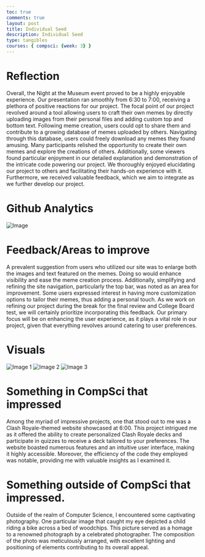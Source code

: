 ```yaml
---
toc: true
comments: true
layout: post
title: Individual Seed 
description: Individual Seed
type: tangibles
courses: { compsci: {week: 3} }
---
```


# Reflection

Overall, the Night at the Museum event proved to be a highly enjoyable experience. Our presentation ran smoothly from 6:30 to 7:00, receiving a plethora of positive reactions for our project. The focal point of our project revolved around a tool allowing users to craft their own memes by directly uploading images from their personal files and adding custom top and bottom text. Following meme creation, users could opt to share them and contribute to a growing database of memes uploaded by others. Navigating through this database, users could freely download any memes they found amusing. Many participants relished the opportunity to create their own memes and explore the creations of others. Additionally, some viewers found particular enjoyment in our detailed explanation and demonstration of the intricate code powering our project. We thoroughly enjoyed elucidating our project to others and facilitating their hands-on experience with it. Furthermore, we received valuable feedback, which we aim to integrate as we further develop our project.

# Github Analytics

![Image](https://i.ibb.co/WzJWdhS/Screenshot-2024-03-11-131222.png)

# Feedback/Areas to improve

A prevalent suggestion from users who utilized our site was to enlarge both the images and text featured on the memes. Doing so would enhance visibility and ease the meme creation process. Additionally, simplifying and refining the site navigation, particularly the top bar, was noted as an area for improvement. Some users expressed interest in having more customization options to tailor their memes, thus adding a personal touch. As we work on refining our project during the break for the final review and College Board test, we will certainly prioritize incorporating this feedback. Our primary focus will be on enhancing the user experience, as it plays a vital role in our project, given that everything revolves around catering to user preferences.

# Visuals
![Image 1](https://i.ibb.co/dMCX4bx/IMG-1640.jpg)
![Image 2](https://i.ibb.co/xXJk8Nz/IMG-1635.jpg)
![Image 3](https://i.ibb.co/N20ygsc/IMG-1642.jpg)

# Something in CompSci that impressed 
Among the myriad of impressive projects, one that stood out to me was a Clash Royale-themed website showcased at 6:00. This project intrigued me as it offered the ability to create personalized Clash Royale decks and participate in quizzes to receive a deck tailored to your preferences. The website boasted numerous features and an intuitive user interface, making it highly accessible. Moreover, the efficiency of the code they employed was notable, providing me with valuable insights as I examined it.



# Something outside of CompSci that impressed.
Outside of the realm of Computer Science, I encountered some captivating photography. One particular image that caught my eye depicted a child riding a bike across a bed of woodchips. This picture served as a homage to a renowned photograph by a celebrated photographer. The composition of the photo was meticulously arranged, with excellent lighting and positioning of elements contributing to its overall appeal.

